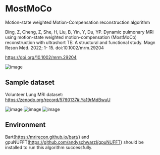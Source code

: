 # MostMoCo
Motion-state weighted Motion-Compensation reconstruction algorithm

Ding, Z, Cheng, Z, She, H, Liu, B, Yin, Y, Du, YP. Dynamic pulmonary MRI using motion-state weighted motion-compensation (MostMoCo) reconstruction with ultrashort TE: A structural and functional study. Magn Reson Med. 2022; 1- 15. doi:10.1002/mrm.29204

https://doi.org/10.1002/mrm.29204

![image](https://github.com/DingZeKang/MostMoCo/assets/55080829/999ca2fb-561d-4d1f-9fc7-52d2c72d7d11)

## Sample dataset

Volunteer Lung MRI dataset: 
https://zenodo.org/record/5760137#.Ya19rMdBwuU

![image](https://github.com/DingZeKang/MostMoCo/assets/55080829/e1dfda35-e919-44ad-bc42-4fce76e83ec7)
![image](https://github.com/DingZeKang/MostMoCo/assets/55080829/73fb18fd-bdac-428c-832a-628032b0e490)
![image](https://github.com/DingZeKang/MostMoCo/assets/55080829/66fb042c-0dde-434b-8a14-75178eec24d8)


## Environment
Bart(https://mrirecon.github.io/bart/) and gpuNUFFT(https://github.com/andyschwarzl/gpuNUFFT) should be installed to run this algorithm successfully.


